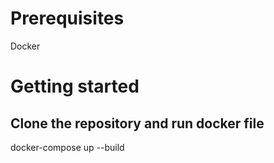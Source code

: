 # Prerequisites

Docker

# Getting started

## Clone the repository and run docker file

docker-compose up --build
